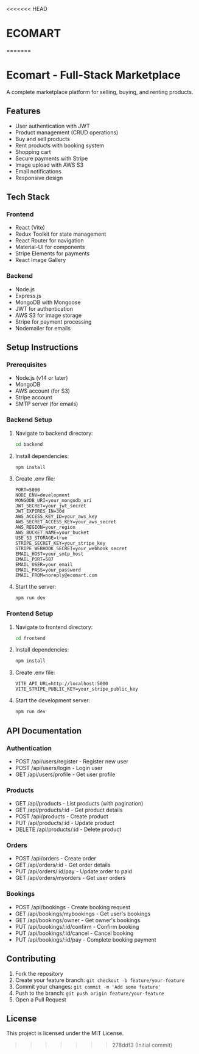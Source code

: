 <<<<<<< HEAD
# ECOMART
=======
# Ecomart - Full-Stack Marketplace

A complete marketplace platform for selling, buying, and renting products.

## Features

- User authentication with JWT
- Product management (CRUD operations)
- Buy and sell products
- Rent products with booking system
- Shopping cart
- Secure payments with Stripe
- Image upload with AWS S3
- Email notifications
- Responsive design

## Tech Stack

### Frontend

- React (Vite)
- Redux Toolkit for state management
- React Router for navigation
- Material-UI for components
- Stripe Elements for payments
- React Image Gallery

### Backend

- Node.js
- Express.js
- MongoDB with Mongoose
- JWT for authentication
- AWS S3 for image storage
- Stripe for payment processing
- Nodemailer for emails

## Setup Instructions

### Prerequisites

- Node.js (v14 or later)
- MongoDB
- AWS account (for S3)
- Stripe account
- SMTP server (for emails)

### Backend Setup

1. Navigate to backend directory:

   ```bash
   cd backend
   ```

2. Install dependencies:

   ```bash
   npm install
   ```

3. Create .env file:

   ```
   PORT=5000
   NODE_ENV=development
   MONGODB_URI=your_mongodb_uri
   JWT_SECRET=your_jwt_secret
   JWT_EXPIRES_IN=30d
   AWS_ACCESS_KEY_ID=your_aws_key
   AWS_SECRET_ACCESS_KEY=your_aws_secret
   AWS_REGION=your_region
   AWS_BUCKET_NAME=your_bucket
   USE_S3_STORAGE=true
   STRIPE_SECRET_KEY=your_stripe_key
   STRIPE_WEBHOOK_SECRET=your_webhook_secret
   EMAIL_HOST=your_smtp_host
   EMAIL_PORT=587
   EMAIL_USER=your_email
   EMAIL_PASS=your_password
   EMAIL_FROM=noreply@ecomart.com
   ```

4. Start the server:
   ```bash
   npm run dev
   ```

### Frontend Setup

1. Navigate to frontend directory:

   ```bash
   cd frontend
   ```

2. Install dependencies:

   ```bash
   npm install
   ```

3. Create .env file:

   ```
   VITE_API_URL=http://localhost:5000
   VITE_STRIPE_PUBLIC_KEY=your_stripe_public_key
   ```

4. Start the development server:
   ```bash
   npm run dev
   ```

## API Documentation

### Authentication

- POST /api/users/register - Register new user
- POST /api/users/login - Login user
- GET /api/users/profile - Get user profile

### Products

- GET /api/products - List products (with pagination)
- GET /api/products/:id - Get product details
- POST /api/products - Create product
- PUT /api/products/:id - Update product
- DELETE /api/products/:id - Delete product

### Orders

- POST /api/orders - Create order
- GET /api/orders/:id - Get order details
- PUT /api/orders/:id/pay - Update order to paid
- GET /api/orders/myorders - Get user orders

### Bookings

- POST /api/bookings - Create booking request
- GET /api/bookings/mybookings - Get user's bookings
- GET /api/bookings/owner - Get owner's bookings
- PUT /api/bookings/:id/confirm - Confirm booking
- PUT /api/bookings/:id/cancel - Cancel booking
- PUT /api/bookings/:id/pay - Complete booking payment

## Contributing

1. Fork the repository
2. Create your feature branch: `git checkout -b feature/your-feature`
3. Commit your changes: `git commit -m 'Add some feature'`
4. Push to the branch: `git push origin feature/your-feature`
5. Open a Pull Request

## License

This project is licensed under the MIT License.
>>>>>>> 278ddf3 (Initial commit)
